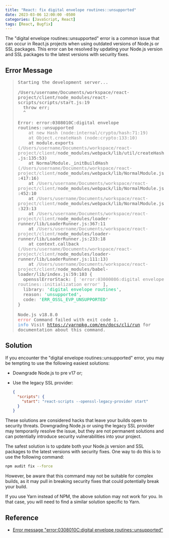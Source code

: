 ```yaml
---
title: "React: fix digital envelope routines::unsupported"
date: 2023-03-06 12:00:00 -0500
categories: [JavaScript, React]
tags: [React, Bugfix]
---
```


<style type='text/css'>
blockquote pre {
  overflow: auto !important;
  overflow-wrap: anywhere !important;
  white-space: pre-wrap;
}
[class*="kw"] {
  color: #14A7CD;
}
[class*="cn"] {
  color: #E5E50E;
}
[class*="err_red_bold"] {
  color: #F14B4C;
  font-weight: 600;
}
[class*="err_red"] {
  color: #DA6A6A;
}
[class*="err_greyout"] {
  color: #919191;
}
[class*="err_green"] {
  color: #0CBC7A;
}
[class*="err_infoblue"] {
  color: #4E8DD4;
}
[class*="fail"] {
  color: #F0F0F0;
  font-weight: 600;
  background-color: #CD3131;
}

</style>

The "digital envelope routines::unsupported" error is a common issue that can occur in React.js projects when using outdated versions of Node.js or SSL packages. This error can be resolved by updating your Node.js version and SSL packages to the latest versions with security fixes.

## Error Message

> <pre>
> Starting the development server...
> 
> /Users/username/Documents/workspace/react-project/client/node_modules/react-scripts/scripts/start.js:19
>   throw err;
>   ^
> 
> Error: error:0308010C:digital envelope routines::unsupported
>     <span class=err_greyout>at new Hash (node:internal/crypto/hash:71:19)</span>
>     <span class=err_greyout>at Object.createHash (node:crypto:133:10)</span>
>     at module.exports <span class=err_greyout>(/Users/username/Documents/workspace/react-project/client/</span>node_modules/webpack/lib/util/createHash.js:135:53)
>     at NormalModule._initBuildHash <span class=err_greyout>(/Users/username/Documents/workspace/react-project/client/</span>node_modules/webpack/lib/NormalModule.js:417:16)
>     at <span class=err_greyout>/Users/username/Documents/workspace/react-project/client/</span>node_modules/webpack/lib/NormalModule.js:452:10
>     at <span class=err_greyout>/Users/username/Documents/workspace/react-project/client/</span>node_modules/webpack/lib/NormalModule.js:323:13
>     at <span class=err_greyout>/Users/username/Documents/workspace/react-project/client/</span>node_modules/loader-runner/lib/LoaderRunner.js:367:11
>     at <span class=err_greyout>/Users/username/Documents/workspace/react-project/client/</span>node_modules/loader-runner/lib/LoaderRunner.js:233:18
>     at context.callback <span class=err_greyout>(/Users/username/Documents/workspace/react-project/client/</span>node_modules/loader-runner/lib/LoaderRunner.js:111:13)
>     at <span class=err_greyout>/Users/username/Documents/workspace/react-project/client/</span>node_modules/babel-loader/lib/index.js:59:103 {
>   opensslErrorStack: [ <span class=err_greyout>'error:03000086:digital envelope routines::initialization error'</span> ],
>   library: <span class=err_green>'digital envelope routines'</span>,
>   reason: <span class=err_green>'unsupported'</span>,
>   code: <span class=err_green>'ERR_OSSL_EVP_UNSUPPORTED</span>'
> }
> 
> Node.js v18.8.0
> <span class=err_red>error</span> Command failed with exit code 1.
> <span class=err_infoblue>info</span> Visit <a href="https://yarnpkg.com/en/docs/cli/run" target="_blank">https://yarnpkg.com/en/docs/cli/run</a> for documentation about this command.
> </pre>

## Solution

If you encounter the "digital envelope routines::unsupported" error, you may be tempting to use the following easiest solutions:

- Downgrade Node.js to pre v17 or;
- Use the legacy SSL provider:

  ```json
  {
    "scripts": {
      "start": "react-scripts --openssl-legacy-provider start"
    }
  }
  ```

These solutions are considered hacks that leave your builds open to security threats. Downgrading Node.js or using the legacy SSL provider may temporarily resolve the issue, but they are not permanent solutions and can potentially introduce security vulnerabilities into your project.

The safest solution is to update both your Node.js version and SSL packages to the latest versions with security fixes. One way to do this is to use the following command:

```sh
npm audit fix --force
```

However, be aware that this command may not be suitable for complex builds, as it may pull in breaking security fixes that could potentially break your build.

If you use Yarn instead of NPM, the above solution may not work for you. In that case, you will need to find a similar solution specific to Yarn.

## Reference

- [Error message "error:0308010C:digital envelope routines::unsupported"](https://stackoverflow.com/a/73027407)
